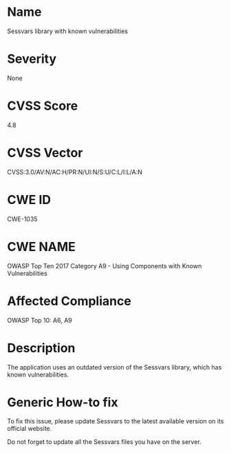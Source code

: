 
# Name

Sessvars library with known vulnerabilities

# Severity

None

# CVSS Score

4.8

# CVSS Vector

CVSS:3.0/AV:N/AC:H/PR:N/UI:N/S:U/C:L/I:L/A:N

# CWE ID

CWE-1035

# CWE NAME 

OWASP Top Ten 2017 Category A9 - Using Components with Known Vulnerabilities

# Affected Compliance

OWASP Top 10: A6, A9

# Description

The application uses an outdated version of the Sessvars library, which has known vulnerabilities.

# Generic How-to fix

To fix this issue, please update Sessvars to the latest available version on its official website.

Do not forget to update all the Sessvars files you have on the server.
